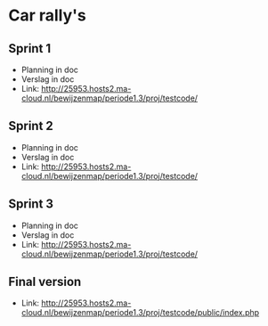 # Car rally's

## Sprint 1
- Planning in doc
- Verslag in doc
- Link: http://25953.hosts2.ma-cloud.nl/bewijzenmap/periode1.3/proj/testcode/


## Sprint 2
- Planning in doc
- Verslag in doc
- Link: http://25953.hosts2.ma-cloud.nl/bewijzenmap/periode1.3/proj/testcode/

## Sprint 3
- Planning in doc
- Verslag in doc
- Link: http://25953.hosts2.ma-cloud.nl/bewijzenmap/periode1.3/proj/testcode/

## Final version
- Link: http://25953.hosts2.ma-cloud.nl/bewijzenmap/periode1.3/proj/testcode/public/index.php
